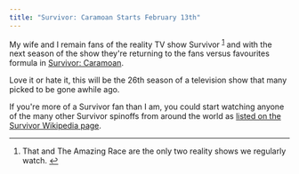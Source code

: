 ```yaml
---
title: "Survivor: Caramoan Starts February 13th"
---
```

<p>My wife and I remain fans of the reality TV show Survivor <sup id="fnref-21123:1"><a href="#fn-21123:1" rel="footnote">1</a></sup> and with the next season of the show they're returning to the fans versus favourites formula in <a href="http://www.cbs.com/shows/survivor/photos/1000079/survivor-caramoan-cast/33836">Survivor: Caramoan</a>.</p>
<p>Love it or hate it, this will be the 26th season of a television show that many picked to be gone awhile ago.</p>
<p>If you're more of a Survivor fan than I am, you could start watching anyone of the many other Survivor spinoffs from around the world as <a href="http://en.wikipedia.org/wiki/Survivor_(TV_series)">listed on the Survivor Wikipedia page</a>.</p>
<div class="footnotes">
<hr />
<ol>
<li id="fn-21123:1">
That and The Amazing Race are the only two reality shows we regularly watch.&#160;<a href="#fnref-21123:1" rev="footnote">&#8617;</a>
</li>
</ol>
</div>
